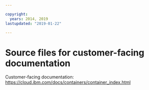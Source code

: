 ```yaml
---

copyright:
  years: 2014, 2019
lastupdated: "2019-01-22"

---
```



# Source files for customer-facing documentation

Customer-facing documentation: https://cloud.ibm.com/docs/containers/container_index.html


